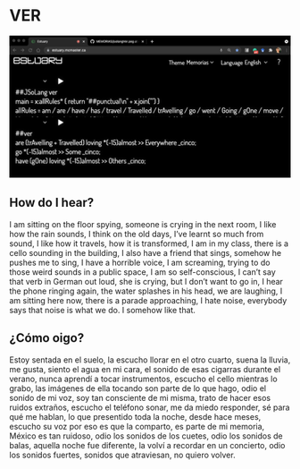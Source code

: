 # VER

![MEMORIAS'S IMAGE](/img/verSyntax.jpg)

## How do I hear?

I am sitting on the floor spying, someone is crying in the next room, I like how the rain sounds, I think on the old days, I’ve learnt so much from sound, I like how it travels, how it is transformed, I am in my class, there is a cello sounding in the building, I also have a friend that sings, somehow he pushes me to sing, I have a horrible voice, I am screaming, trying to do those weird sounds in a public space, I am so self-conscious, I can’t say that verb in German out loud, she is crying, but I don’t want to go in, I hear the phone ringing again, the water splashes in his head, we are laughing, I am sitting here now, there is a parade approaching, I hate noise, everybody says that noise is what we do. I somehow like that. <br/>

## ¿Cómo oigo?

Estoy sentada en el suelo, la escucho llorar en el otro cuarto, suena la lluvia, me gusta, siento el agua en mi cara, el sonido de esas cigarras durante el verano, nunca aprendí a tocar instrumentos, escucho el cello mientras lo grabo, las imágenes de ella tocando son parte de lo que hago, odio el sonido de mi voz, soy tan consciente de mi misma, trato de hacer esos ruidos extraños, escucho el teléfono sonar, me da miedo responder, sé para qué me hablan, lo que presentido toda la noche, desde hace meses, escucho su voz por eso es que la comparto, es parte de mi memoria, México es tan ruidoso, odio los sonidos de los cuetes, odio los sonidos de balas, aquella noche fue diferente, la volví a recordar en un concierto, odio los sonidos fuertes, sonidos que atraviesan, no quiero volver. <br/>

